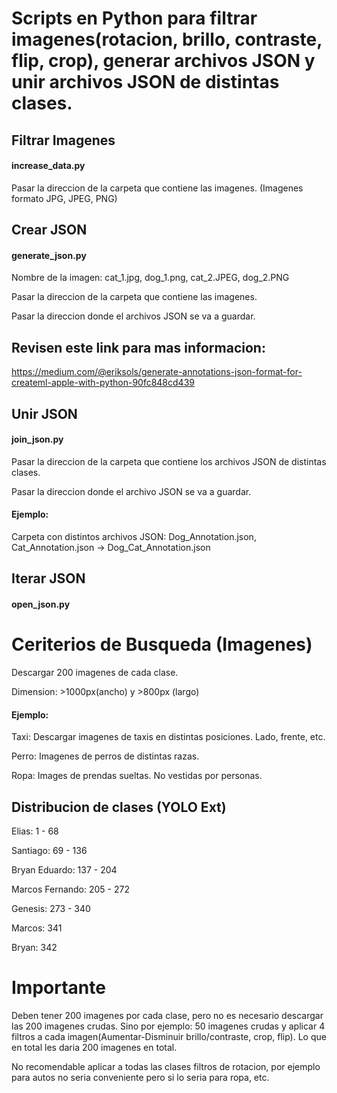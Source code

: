 # Scripts en Python para filtrar imagenes(rotacion, brillo, contraste, flip, crop), generar archivos JSON y unir archivos JSON de distintas clases.

## Filtrar Imagenes
#### increase_data.py

Pasar la direccion de la carpeta que contiene las imagenes. (Imagenes formato JPG, JPEG, PNG)


## Crear JSON
#### generate_json.py

Nombre de la imagen: cat_1.jpg, dog_1.png, cat_2.JPEG, dog_2.PNG

Pasar la direccion de la carpeta que contiene las imagenes.

Pasar la direccion donde el archivos JSON se va a guardar.

## Revisen este link para mas informacion: 
https://medium.com/@eriksols/generate-annotations-json-format-for-createml-apple-with-python-90fc848cd439


## Unir JSON
#### join_json.py

Pasar la direccion de la carpeta que contiene los archivos JSON de distintas clases.

Pasar la direccion donde el archivo JSON se va a guardar.

#### Ejemplo:
Carpeta con distintos archivos JSON: Dog_Annotation.json, Cat_Annotation.json -> Dog_Cat_Annotation.json


## Iterar JSON
#### open_json.py


# Ceriterios de Busqueda (Imagenes)
Descargar 200 imagenes de cada clase.

Dimension: >1000px(ancho) y >800px (largo)


#### Ejemplo: 
Taxi: Descargar imagenes de taxis en distintas posiciones. Lado, frente, etc.

Perro: Imagenes de perros de distintas razas.

Ropa: Images de prendas sueltas. No vestidas por personas.


## Distribucion de clases (YOLO Ext)
Elias: 1 - 68 

Santiago: 69 - 136  

Bryan Eduardo: 137 - 204

Marcos Fernando: 205 - 272

Genesis: 273 - 340

Marcos: 341

Bryan: 342


# Importante
Deben tener 200 imagenes por cada clase, pero no es necesario descargar las 200 imagenes crudas. Sino por ejemplo: 50 imagenes crudas y aplicar 4 filtros a cada imagen(Aumentar-Disminuir brillo/contraste, crop, flip). Lo que en total les daria 200 imagenes en total. 

No recomendable aplicar a todas las clases filtros de rotacion, por ejemplo para autos no seria conveniente pero si lo seria para ropa, etc. 
